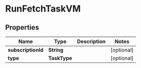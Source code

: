 

# RunFetchTaskVM


## Properties

Name | Type | Description | Notes
------------ | ------------- | ------------- | -------------
**subscriptionId** | **String** |  |  [optional]
**type** | **TaskType** |  |  [optional]



